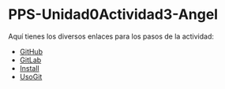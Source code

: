 # PPS-Unidad0Actividad3-Angel


Aquí tienes los diversos enlaces para los pasos de la actividad:

* [GitHub]()
* [GitLab]()
* [Install]()
* [UsoGit]()
